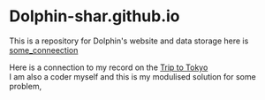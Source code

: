 # Dolphin-shar.github.io
This is a repository for Dolphin's website and data storage
here is [some_conneection](some_connection.md)

Here is a connection to my record on the [Trip to Tokyo](Tokyo_Trip.md)<br>
I am also a coder myself and this is my modulised solution for some problem,<br>
<!-- * [Michealis Menten](Michaelis_menten.md) -->
